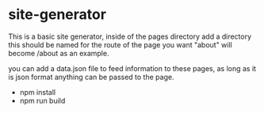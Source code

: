 # site-generator

This is a basic site generator, 
inside of the pages directory add a directory this should be named for the route of the page you want
"about" will become /about as an example. 

you can add a data.json file to feed information to these pages, as long as it is json format anything can be passed to the page.

 - npm install
 - npm run build
